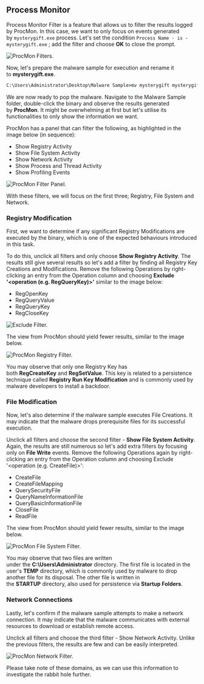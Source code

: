 ## Process Monitor
Process Monitor Filter is a feature that allows us to filter the results logged by ProcMon. In this case, we want to only focus on events generated by `mysterygift.exe` process. Let's set the condition `Process Name - is - mysterygift.exe` ; add the filter and choose **OK** to close the prompt. 

![ProcMon Filters.](https://tryhackme-images.s3.amazonaws.com/user-uploads/5dbea226085ab6182a2ee0f7/room-content/ba3d3ff4ebdb70b61d9f46f7efc081c2.png)  

Now, let's prepare the malware sample for execution and rename it to **mysterygift.exe**.

```cmd
C:\Users\Administrator\Desktop\Malware Sample>mv mysterygift mysterygift.exe
```

We are now ready to pop the malware. Navigate to the Malware Sample folder, double-click the binary and observe the results generated by **ProcMon**. It might be overwhelming at first but let's utilise its functionalities to only show the information we want.

ProcMon has a panel that can filter the following, as highlighted in the image below (in sequence):

-   Show Registry Activity
-   Show File System Activity
-   Show Network Activity
-   Show Process and Thread Activity
-   Show Profiling Events

![ProcMon Filter Panel.](https://tryhackme-images.s3.amazonaws.com/user-uploads/5dbea226085ab6182a2ee0f7/room-content/795f4e9571af1fae9d4bb742ad13c8a5.png)  

With these filters, we will focus on the first three; Registry, File System and Network.

### Registry Modification

First, we want to determine if any significant Registry Modifications are executed by the binary, which is one of the expected behaviours introduced in this task.

To do this, unclick all filters and only choose **Show Registry Activity**. The results still give several results so let's add a filter by finding all Registry Key Creations and Modifications. Remove the following Operations by right-clicking an entry from the Operation column and choosing **Exclude '<operation (e.g. RegQueryKey)>'** similar to the image below:

-   RegOpenKey
-   RegQueryValue
-   RegQueryKey
-   RegCloseKey

![Exclude Filter.](https://tryhackme-images.s3.amazonaws.com/user-uploads/5dbea226085ab6182a2ee0f7/room-content/868f1b11f87c2cf30aa7c924e3010538.png)  

The view from ProcMon should yield fewer results, similar to the image below.

![ProcMon Registry Filter.](https://tryhackme-images.s3.amazonaws.com/user-uploads/5dbea226085ab6182a2ee0f7/room-content/eab9899da0795bfcd16a7b6d76950b5f.png)  

You may observe that only one Registry Key has both **RegCreateKey** and **RegSetValue**. This key is related to a persistence technique called **Registry Run Key Modification** and is commonly used by malware developers to install a backdoor. 

### File Modification

Now, let's also determine if the malware sample executes File Creations. It may indicate that the malware drops prerequisite files for its successful execution.

Unclick all filters and choose the second filter - **Show File System Activity**. Again, the results are still numerous so let's add extra filters by focusing only on **File Write** events. Remove the following Operations again by right-clicking an entry from the Operation column and choosing Exclude '<operation (e.g. CreateFile)>':

-   CreateFile
-   CreateFileMapping
-   QuerySecurityFile
-   QueryNameInformationFile
-   QueryBasicInformationFile
-   CloseFile
-   ReadFile

The view from ProcMon should yield fewer results, similar to the image below.

![ProcMon File System Filter.](https://tryhackme-images.s3.amazonaws.com/user-uploads/5dbea226085ab6182a2ee0f7/room-content/26d9eb0b4bdaa5427e22c62b4c8b375f.png)  

You may observe that two files are written under the **C:\Users\Administrator** directory. The first file is located in the user's **TEMP** directory, which is commonly used by malware to drop another file for its disposal. The other file is written in the **STARTUP** directory, also used for persistence via **Startup Folders**.  

### Network Connections

Lastly, let's confirm if the malware sample attempts to make a network connection. It may indicate that the malware communicates with external resources to download or establish remote access.

Unclick all filters and choose the third filter - Show Network Activity. Unlike the previous filters, the results are few and can be easily interpreted.

![ProcMon Network Filter.](https://tryhackme-images.s3.amazonaws.com/user-uploads/5dbea226085ab6182a2ee0f7/room-content/5df70ef1f352bd85ed8120b3b72b0bf4.png)  

Please take note of these domains, as we can use this information to investigate the rabbit hole further.